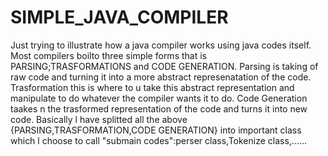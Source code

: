 # SIMPLE_JAVA_COMPILER
Just trying to illustrate how a java compiler works using java codes itself.
Most compilers boilto three simple forms that is PARSING;TRASFORMATIONS and CODE GENERATION.
Parsing is taking of raw code and turning it into a more abstract represenatation of the code.
Trasformation this is where to u take this abstract representation and manipulate to do whatever the compiler wants it to do.
Code Generation taakes n the trasformed representation of the code and turns it into new code.
Basically l have splitted all the above {PARSING,TRASFORMATION,CODE GENERATION} into important class which l choose to call "submain codes":perser class,Tokenize class,......